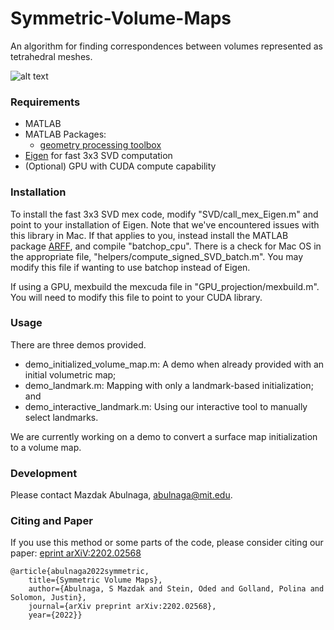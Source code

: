 # Symmetric-Volume-Maps

An algorithm for finding correspondences between volumes represented as tetrahedral meshes. 

![alt text](https://github.com/mabulnaga/symmetric-volume-maps/blob/main/symmetric-volume-map-teaser.png)

### Requirements
- MATLAB
- MATLAB Packages:
    - [geometry processing toolbox](https://github.com/alecjacobson/gptoolbox)
- [Eigen](https://eigen.tuxfamily.org/dox/GettingStarted.html) for fast 3x3 SVD computation
- (Optional) GPU with CUDA compute capability

### Installation
To install the fast 3x3 SVD mex code, modify "SVD/call_mex_Eigen.m" and point to your installation of Eigen. Note that we've encountered issues with this library in Mac. If that applies to you, instead install the MATLAB package [ARFF](https://github.com/dpa1mer/arff), and compile "batchop_cpu". There is a check for Mac OS in the appropriate file, "helpers/compute_signed_SVD_batch.m". You may modify this file if wanting to use batchop instead of Eigen.

If using a GPU, mexbuild the mexcuda file in "GPU_projection/mexbuild.m". You will need to modify this file to point to your CUDA library.

### Usage
There are three demos provided.
- demo_initialized_volume_map.m: A demo when already provided with an initial volumetric map;
- demo_landmark.m: Mapping with only a landmark-based initialization; and
- demo_interactive_landmark.m: Using our interactive tool to manually select landmarks.

We are currently working on a demo to convert a surface map initialization to a volume map.

### Development
Please contact Mazdak Abulnaga, abulnaga@mit.edu.

### Citing and Paper
If you use this method or some parts of the code, please consider citing our paper: [eprint arXiV:2202.02568](https://arxiv.org/abs/2202.02568)
```
@article{abulnaga2022symmetric,
    title={Symmetric Volume Maps},
    author={Abulnaga, S Mazdak and Stein, Oded and Golland, Polina and Solomon, Justin},
    journal={arXiv preprint arXiv:2202.02568},
    year={2022}}
```
